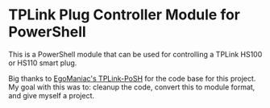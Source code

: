 # TPLink Plug Controller Module for PowerShell
This is a PowerShell module that can be used for controlling a TPLink HS100 or HS110 smart plug.

Big thanks to [EgoManiac's TPLink-PoSH](https://github.com/EgoManiac/TPlink-PoSH) for the code base for this project. My goal with this was to: cleanup the code, convert this to module format, and give myself a project.